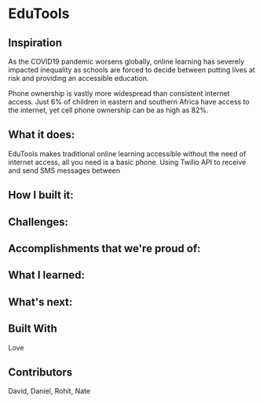 # EduTools
## Inspiration
As the COVID19 pandemic worsens globally, online learning has severely impacted inequality as schools are forced to decide between putting lives at risk and providing an accessible education. 

Phone ownership is vastly more widespread than consistent internet access. Just 6% of children in eastern and southern Africa have access to the internet, yet cell phone ownership can be as high as 82%.

## What it does:
EduTools makes traditional online learning accessible without the need of internet access, all you need is a basic phone. Using Twilio API to receive and send SMS messages between 

## How I built it:

## Challenges:

## Accomplishments that we're proud of:

## What I learned:

## What's next:

## Built With
Love

## Contributors
David, Daniel, Rohit, Nate 